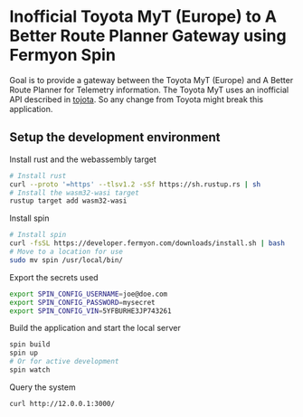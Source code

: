 # Inofficial Toyota MyT (Europe) to A Better Route Planner Gateway using Fermyon Spin

Goal is to provide a gateway between the Toyota MyT (Europe) and A Better Route Planner for Telemetry information. The Toyota MyT uses an inofficial API described in [tojota]. So any change from Toyota might break this application.

## Setup the development environment

Install rust and the webassembly target

```sh
# Install rust
curl --proto '=https' --tlsv1.2 -sSf https://sh.rustup.rs | sh
# Install the wasm32-wasi target
rustup target add wasm32-wasi
```

Install spin

```sh
# Install spin
curl -fsSL https://developer.fermyon.com/downloads/install.sh | bash
# Move to a location for use
sudo mv spin /usr/local/bin/
```

Export the secrets used

```sh
export SPIN_CONFIG_USERNAME=joe@doe.com
export SPIN_CONFIG_PASSWORD=mysecret
export SPIN_CONFIG_VIN=5YFBURHE3JP743261
```

Build the application and start the local server

```sh
spin build
spin up
# Or for active development
spin watch
```

Query the system

```sh
curl http://12.0.0.1:3000/
```

[tojota]: ttps://github.com/calmjm/tojota/tree/maste
